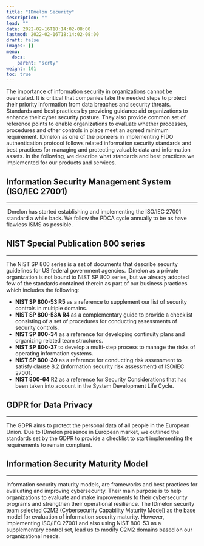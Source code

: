 ```yaml
---
title: "IDmelon Security"
description: ""
lead: ""
date: 2022-02-16T18:14:02-08:00
lastmod: 2022-02-16T18:14:02-08:00
draft: false
images: []
menu:
  docs:
    parent: "scrty"
weight: 101
toc: true
---
```


The importance of information security in organizations cannot be overstated. It is critical that companies take the needed steps to protect their priority information from
data breaches and security threats. Standards and best practices by providing guidance aid organizations to enhance their cyber security posture. They also provide common
set of reference points to enable organizations to evaluate whether processes, procedures and other controls in place meet an agreed minimum requirement.
IDmelon as one of the pioneers in implementing FIDO authentication protocol follows related information security standards and best practices for managing and protecting
valuable data and information assets. In the following, we describe what standards and best practices we implemented for our products and services.

## Information Security Management System (ISO/IEC 27001)

<hr class="hr-line">
IDmelon has started establishing and implementing the ISO/IEC 27001 standard a while back. We follow the PDCA cycle annually to be as have flawless ISMS as possible.

## NIST Special Publication 800 series

<hr class="hr-line">
The NIST SP 800 series is a set of documents that describe security guidelines for US federal government agencies. IDmelon as a private organization is not bound to NIST SP
800 series, but we already adopted few of the standards contained therein as part of our business practices which includes the following:

* **NIST SP 800-53 R5** as a reference to supplement our list of security controls in multiple domains.
* **NIST SP 800-53A R4** as a complementary guide to provide a checklist consisting of a set of procedures for conducting assessments of security controls.
* **NIST SP 800-34** as a reference for developing continuity plans and organizing related team structures.
* **NIST SP 800-37** to develop a multi-step process to manage the risks of operating information systems.
* **NIST SP 800-30** as a reference for conducting risk assessment to satisfy clause 8.2 (information security risk assessment) of ISO/IEC 27001.
* **NIST 800-64** R2 as a reference for Security Considerations that has been taken into account in the System Development Life Cycle.

## GDPR for Data Privacy

<hr class="hr-line">
The GDPR aims to protect the personal data of all people in the European Union. Due to IDmelon presence in European market, we outlined the standards set by the GDPR to
provide a checklist to start implementing the requirements to remain compliant.

## Information Security Maturity Model

<hr class="hr-line">
Information security maturity models, are frameworks and best practices for evaluating and improving cybersecurity. Their main purpose is to help organizations to evaluate
and make improvements to their cybersecurity programs and strengthen their operational resilience. The IDmelon security team selected C2M2 (Cybersecurity Capability Maturity
Model) as the base model for evaluation of information security maturity. However, implementing ISO/IEC 27001 and also using NIST 800-53 as a supplementary control set, lead
us to modify C2M2 domains based on our organizational needs.
